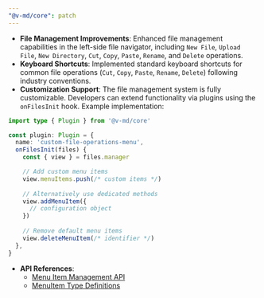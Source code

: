 ```yaml
---
"@v-md/core": patch
---
```


- **File Management Improvements**: Enhanced file management capabilities in the left-side file navigator, including `New File`, `Upload File`, `New Directory`, `Cut`, `Copy`, `Paste`, `Rename`, and `Delete` operations.
- **Keyboard Shortcuts**: Implemented standard keyboard shortcuts for common file operations (`Cut`, `Copy`, `Paste`, `Rename`, `Delete`) following industry conventions.
- **Customization Support**: The file management system is fully customizable. Developers can extend functionality via plugins using the `onFilesInit` hook. Example implementation:
```ts
import type { Plugin } from '@v-md/core'

const plugin: Plugin = {
  name: 'custom-file-operations-menu',
  onFilesInit(files) {
    const { view } = files.manager

    // Add custom menu items
    view.menuItems.push(/* custom items */)
    
    // Alternatively use dedicated methods
    view.addMenuItem({
      // configuration object
    })
    
    // Remove default menu items
    view.deleteMenuItem(/* identifier */)
  },
}
```
- **API References**:
  - [Menu Item Management API](/libs/core/src/modules/file/manager-view.ts)
  - [MenuItem Type Definitions](/libs/core/src/modules/file/file-view.types.ts)
